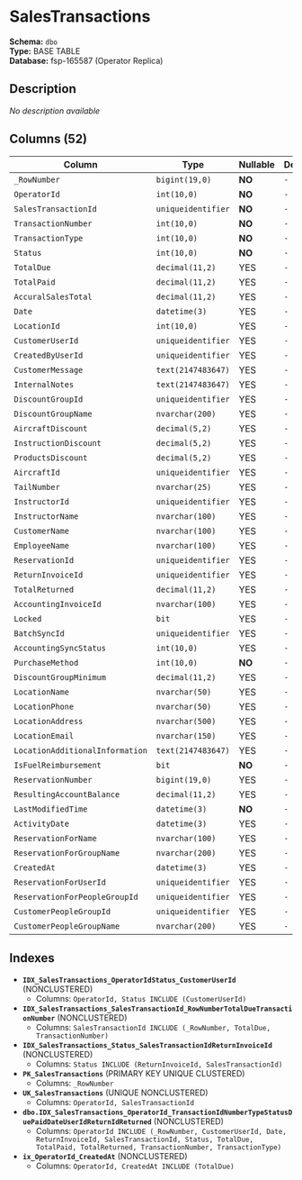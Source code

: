 # SalesTransactions

**Schema:** `dbo`  
**Type:** BASE TABLE  
**Database:** fsp-165587 (Operator Replica)

## Description

*No description available*

## Columns (52)

| Column | Type | Nullable | Default | Keys | Description |
|--------|------|----------|---------|------|-------------|
| `_RowNumber` | `bigint(19,0)` | **NO** | `-` | PK | - |
| `OperatorId` | `int(10,0)` | **NO** | `-` | - | - |
| `SalesTransactionId` | `uniqueidentifier` | **NO** | `-` | - | - |
| `TransactionNumber` | `int(10,0)` | **NO** | `-` | - | - |
| `TransactionType` | `int(10,0)` | **NO** | `-` | - | - |
| `Status` | `int(10,0)` | **NO** | `-` | - | - |
| `TotalDue` | `decimal(11,2)` | YES | `-` | - | - |
| `TotalPaid` | `decimal(11,2)` | YES | `-` | - | - |
| `AccuralSalesTotal` | `decimal(11,2)` | YES | `-` | - | - |
| `Date` | `datetime(3)` | YES | `-` | - | - |
| `LocationId` | `int(10,0)` | YES | `-` | - | - |
| `CustomerUserId` | `uniqueidentifier` | YES | `-` | - | - |
| `CreatedByUserId` | `uniqueidentifier` | YES | `-` | - | - |
| `CustomerMessage` | `text(2147483647)` | YES | `-` | - | - |
| `InternalNotes` | `text(2147483647)` | YES | `-` | - | - |
| `DiscountGroupId` | `uniqueidentifier` | YES | `-` | - | - |
| `DiscountGroupName` | `nvarchar(200)` | YES | `-` | - | - |
| `AircraftDiscount` | `decimal(5,2)` | YES | `-` | - | - |
| `InstructionDiscount` | `decimal(5,2)` | YES | `-` | - | - |
| `ProductsDiscount` | `decimal(5,2)` | YES | `-` | - | - |
| `AircraftId` | `uniqueidentifier` | YES | `-` | - | - |
| `TailNumber` | `nvarchar(25)` | YES | `-` | - | - |
| `InstructorId` | `uniqueidentifier` | YES | `-` | - | - |
| `InstructorName` | `nvarchar(100)` | YES | `-` | - | - |
| `CustomerName` | `nvarchar(100)` | YES | `-` | - | - |
| `EmployeeName` | `nvarchar(100)` | YES | `-` | - | - |
| `ReservationId` | `uniqueidentifier` | YES | `-` | - | - |
| `ReturnInvoiceId` | `uniqueidentifier` | YES | `-` | - | - |
| `TotalReturned` | `decimal(11,2)` | YES | `-` | - | - |
| `AccountingInvoiceId` | `nvarchar(100)` | YES | `-` | - | - |
| `Locked` | `bit` | YES | `-` | - | - |
| `BatchSyncId` | `uniqueidentifier` | YES | `-` | - | - |
| `AccountingSyncStatus` | `int(10,0)` | YES | `-` | - | - |
| `PurchaseMethod` | `int(10,0)` | **NO** | `-` | - | - |
| `DiscountGroupMinimum` | `decimal(11,2)` | YES | `-` | - | - |
| `LocationName` | `nvarchar(50)` | YES | `-` | - | - |
| `LocationPhone` | `nvarchar(50)` | YES | `-` | - | - |
| `LocationAddress` | `nvarchar(500)` | YES | `-` | - | - |
| `LocationEmail` | `nvarchar(150)` | YES | `-` | - | - |
| `LocationAdditionalInformation` | `text(2147483647)` | YES | `-` | - | - |
| `IsFuelReimbursement` | `bit` | **NO** | `-` | - | - |
| `ReservationNumber` | `bigint(19,0)` | YES | `-` | - | - |
| `ResultingAccountBalance` | `decimal(11,2)` | YES | `-` | - | - |
| `LastModifiedTime` | `datetime(3)` | **NO** | `-` | - | - |
| `ActivityDate` | `datetime(3)` | YES | `-` | - | - |
| `ReservationForName` | `nvarchar(100)` | YES | `-` | - | - |
| `ReservationForGroupName` | `nvarchar(200)` | YES | `-` | - | - |
| `CreatedAt` | `datetime(3)` | YES | `-` | - | - |
| `ReservationForUserId` | `uniqueidentifier` | YES | `-` | - | - |
| `ReservationForPeopleGroupId` | `uniqueidentifier` | YES | `-` | - | - |
| `CustomerPeopleGroupId` | `uniqueidentifier` | YES | `-` | - | - |
| `CustomerPeopleGroupName` | `nvarchar(200)` | YES | `-` | - | - |

## Indexes

- **`IDX_SalesTransactions_OperatorIdStatus_CustomerUserId`** (NONCLUSTERED)
  - Columns: `OperatorId, Status INCLUDE (CustomerUserId)`
- **`IDX_SalesTransactions_SalesTransactionId_RowNumberTotalDueTransactionNumber`** (NONCLUSTERED)
  - Columns: `SalesTransactionId INCLUDE (_RowNumber, TotalDue, TransactionNumber)`
- **`IDX_SalesTransactions_Status_SalesTransactionIdReturnInvoiceId`** (NONCLUSTERED)
  - Columns: `Status INCLUDE (ReturnInvoiceId, SalesTransactionId)`
- **`PK_SalesTransactions`** (PRIMARY KEY UNIQUE CLUSTERED)
  - Columns: `_RowNumber`
- **`UK_SalesTransactions`** (UNIQUE NONCLUSTERED)
  - Columns: `OperatorId, SalesTransactionId`
- **`dbo.IDX_SalesTransactions_OperatorId_TransactionIdNumberTypeStatusDuePaidDateUserIdReturnIdReturned`** (NONCLUSTERED)
  - Columns: `OperatorId INCLUDE (_RowNumber, CustomerUserId, Date, ReturnInvoiceId, SalesTransactionId, Status, TotalDue, TotalPaid, TotalReturned, TransactionNumber, TransactionType)`
- **`ix_OperatorId_CreatedAt`** (NONCLUSTERED)
  - Columns: `OperatorId, CreatedAt INCLUDE (TotalDue)`
